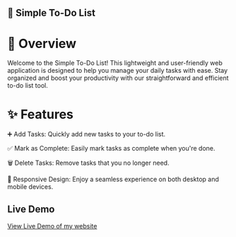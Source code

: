 ## 📝 Simple To-Do List
# 🌟 Overview

Welcome to the Simple To-Do List! This lightweight and user-friendly web application is designed to help you manage your daily tasks with ease. Stay organized and boost your productivity with our straightforward and efficient to-do list tool.

# ✨ Features

➕ Add Tasks: Quickly add new tasks to your to-do list.

✅ Mark as Complete: Easily mark tasks as complete when you're done.

🗑️ Delete Tasks: Remove tasks that you no longer need.

📱 Responsive Design: Enjoy a seamless experience on both desktop and mobile devices.


## Live Demo
[View Live Demo of my website](https://defnotdalia.github.io/to-do-list/)


